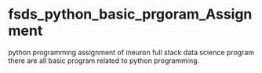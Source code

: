 # fsds_python_basic_prgoram_Assignment
python programming assignment of ineuron full stack data science program
there are all basic program related to python programming.
